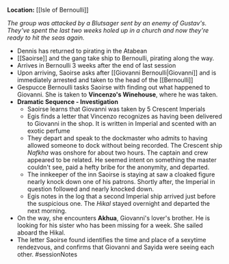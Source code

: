 **Location:** [[Isle of Bernoulli]]

*The group was attacked by a Blutsager sent by an enemy of Gustav's.  They've spent the last two weeks holed up in a church and now they're ready to hit the seas again.*

- Dennis has returned to pirating in the Atabean
- [[Saoirse]] and the gang take ship to Bernoulli, pirating along the way.
- Arrives in Bernoulli 3 weeks after the end of last session
- Upon arriving, Saoirse asks after [[Giovanni Bernoulli|Giovanni]] and is immediately arrested and taken to the head of the [[Bernoulli]]
- Gespucce Bernoulli tasks Saoirse with finding out what happened to Giovanni.  She is taken to **Vincenzo's Winehouse**, where he was taken.
- **Dramatic Sequence - Investigation**
	- Saoirse learns that Giovanni was taken by 5 Crescent Imperials
	- Egis finds a letter that Vincenzo recognizes as having been delivered to Giovanni in the shop.  It is written in Imperial and scented with an exotic perfume
	- They depart and speak to the dockmaster who admits to having allowed someone to dock without being recorded.  The Crescent ship *Nafkha* was onshore  for about two hours.  The captain and crew appeared to be related.  He seemed intent on something the master couldn't see, paid a hefty bribe for the anonymity, and departed.
	- The innkeeper of the inn Saoirse is staying at saw a cloaked figure nearly knock down one of his patrons.  Shortly after, the Imperial in question followed and nearly knocked down.
	- Egis notes in the log that a second Imperial ship arrived just before the suspicious one.  The *Hikal* stayed overnight and departed the next morning.
- On the way, she encounters **Akhua**, Giovanni's lover's brother.  He is looking for his sister who has been missing for a week.  She sailed aboard the Hikal.
- The letter Saoirse found identifies the time and place of a sexytime rendezvous, and confirms that Giovanni and Sayida were seeing each other.
#sessionNotes
